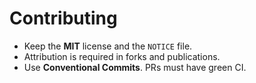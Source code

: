 # Contributing
- Keep the **MIT** license and the `NOTICE` file.
- Attribution is required in forks and publications.
- Use **Conventional Commits**. PRs must have green CI.
